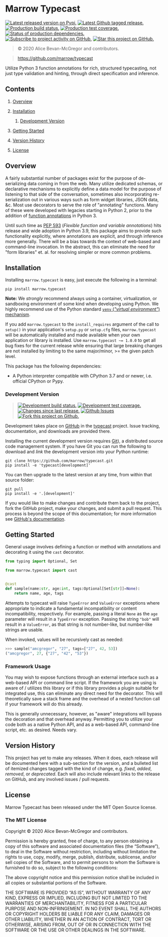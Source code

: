 # Marrow Typecast

[![][latestversion]][latestversion_] [![][ghtag]][ghtag_] [![][masterstatus]][masterstatus_] [![][mastercover]][mastercover_] [![][masterreq]][masterreq_] [![][ghwatch]][ghsubscription] [![][ghstar]][ghsubscription]

> © 2020 Alice Bevan-McGregor and contributors.

> https://github.com/marrow/typecast

Utilize Python 3 function annotations for rich, structured typecasting, not just type validation and hinting, through direct specification and inference.


## Contents

1. [Overview](#overview)

2. [Installation](#installation)

	1. [Development Version](#development-version)

3. [Getting Started](#getting-started)

4. [Version History](#version-history)

5. [License](#license)


## Overview

A fairly substantial number of packages exist for the purpose of de-serializing data coming in from the web. Many utilize dedicated schemas, or declarative mechanisms to explicitly define a data model for the purpose of listening to that side of the conversation, sometimes also incorporating re-serialization out in various ways such as form widget libraries, JSON data, &c. Most use decorators to serve the role of "annotating" functions. Many of these were developed with legacies starting in Python 2, prior to the addition of [function annotations](https://www.python.org/dev/peps/pep-3107/) in Python 3.

Until such time as [PEP 593](https://www.python.org/dev/peps/pep-0593/) (_Flexible function and variable annotations_) hits release and wide adoption in Python 3.9, this package aims to provide such functionality explicitly, where annotations are explicit, and through inference more generally.  There will be a bias towards the context of web-based and command-line invocation.  In the abstract, this can eliminate the need for "form libraries" et. al. for resolving simpler or more common problems.


## Installation

Installing `marrow.typecast` is easy, just execute the following in a terminal:

	pip install marrow.typecast

**Note:** We *strongly* recommend always using a container, virtualization, or sandboxing environment of some kind when developing using Python. We highly recommend use of the Python standard [`venv` (_"virtual environment"_) mechanism][venv].

If you add `marrow.typecast` to the `install_requires` argument of the call to `setup()` in your application's `setup.py` or `setup.cfg` files, `marrow.typecast` will be automatically installed and made available when your own application or library is installed. Use `marrow.typecast ~= 1.0.0` to get all bug fixes for the current release while ensuring that large breaking changes are not installed by limiting to the same major/minor, >= the given patch level.

This package has the following dependencies:

* A Python interpreter compatible with CPython 3.7 and or newer, i.e. official CPython or Pypy.


### Development Version

> [![][developstatus]][developstatus_] [![][developcover]][developcover_] [![][ghsince]][ghsince_] [![][ghissues]][ghissues_] [![][ghfork]][ghfork_]

Development takes place on [GitHub][github] in the [typecast][repo] project. Issue tracking, documentation, and downloads are provided there.

Installing the current development version requires [Git][git]), a distributed source code management system. If you have Git you can run the following to download and *link* the development version into your Python runtime:

	git clone https://github.com/marrow/typecast.git
	pip install -e 'typecast[development]'

You can then upgrade to the latest version at any time, from within that source folder:

	git pull
	pip install -e '.[development]'

If you would like to make changes and contribute them back to the project, fork the GitHub project, make your changes, and submit a pull request. This process is beyond the scope of this documentation; for more information see [GitHub's documentation][ghhelp].


## Getting Started

General usage involves defining a function or method with annotations and decorating it using the `cast` decorator.

```py
from typing import Optional, Set

from marrow.typecast import cast


@cast
def sample(name:str, age:int, tags:Optional[Set[str]]=None):
	return name, age, tags
```

Attempts to typecast will raise `TypeError` and `ValueError` exceptions where appropriate to indicate a fundamental incompatibility or content incompatibility, respectively. For example, passing a literal `None` as the `age` parameter will result in a `TypeError` exception. Passing the string `"bob"` will result in a `ValueError`, as that string is not number-like, but number-like strings are usable.

When invoked, values will be recursively cast as needed:

```py
>>> sample("amcgregor", "27", tags=["27", 42, 53])
("amcgregor", 27, {"27", "42", "53"})
```


### Framework Usage

You may wish to expose functions through an external interface such as a web-based API or command line script. If the framework you are using is aware of / utilizes this library or if this library provides a plugin suitable for integrated use, this can eliminate any direct need for the decorator.  This will theoretically save a stack frame and the overhead of a nested function call if your framework will do this already.

This is generally unnecessary, however, as "aware" integrations will bypass the decoration and that overhead anyway. Permitting you to utilize your code both as a native Python API, and as a web-based API, command-line script, etc. as desired. Needs vary.


## Version History

This project has yet to make any releases. When it does, each release will be documented here with a sub-section for the version, and a bulleted list of itemized changes tagged with the kind of change, e.g. *fixed*, *added*, *removed*, or *deprecated*. Each will also include relevant links to the release on GitHub, and any involved issues / pull requests.


## License

Marrow Typecast has been released under the MIT Open Source license.

### The MIT License

Copyright © 2020 Alice Bevan-McGregor and contributors.

Permission is hereby granted, free of charge, to any person obtaining a copy of this software and associated documentation files (the “Software”), to deal in the Software without restriction, including without limitation the rights to use, copy, modify, merge, publish, distribute, sublicense, and/or sell copies of the Software, and to permit persons to whom the Software is furnished to do so, subject to the following conditions:

The above copyright notice and this permission notice shall be included in all copies or substantial portions of the Software.

THE SOFTWARE IS PROVIDED “AS IS”, WITHOUT WARRANTY OF ANY KIND, EXPRESS OR IMPLIED, INCLUDING BUT NOT LIMITED TO THE WARRANTIES OF MERCHANTABILITY, FITNESS FOR A PARTICULAR PURPOSE AND NON-INFRINGEMENT. IN NO EVENT SHALL THE AUTHORS OR COPYRIGHT HOLDERS BE LIABLE FOR ANY CLAIM, DAMAGES OR OTHER LIABILITY, WHETHER IN AN ACTION OF CONTRACT, TORT OR OTHERWISE, ARISING FROM, OUT OF OR IN CONNECTION WITH THE SOFTWARE OR THE USE OR OTHER DEALINGS IN THE SOFTWARE.


[venv]: https://docs.python.org/3/tutorial/venv.html

[git]: http://git-scm.com/
[repo]: https://github.com/marrow/typecast/
[github]: https://github.com/
[ghhelp]: https://help.github.com/


[ghwatch]: https://img.shields.io/github/watchers/marrow/typecast.svg?style=social&label=Watch "Subscribe to project activity on GitHub."
[ghstar]: https://img.shields.io/github/stars/marrow/typecast.svg?style=social&label=Star "Star this project on GitHub."
[ghsubscription]: https://github.com/marrow/typecast/subscription
[ghfork]: https://img.shields.io/github/forks/marrow/typecast.svg?style=social&label=Fork "Fork this project on Github."
[ghfork_]: https://github.com/marrow/typecast/fork

[masterstatus]: http://img.shields.io/travis/marrow/typecast/master.svg?style=flat "Production build status."
[masterstatus_]: https://travis-ci.org/marrow/typecast/branches
[mastercover]: http://img.shields.io/codecov/c/github/marrow/typecast/master.svg?style=flat "Production test coverage."
[mastercover_]: https://codecov.io/github/marrow/typecast?branch=master
[masterreq]: https://img.shields.io/requires/github/marrow/typecast.svg "Status of production dependencies."
[masterreq_]: https://requires.io/github/marrow/typecast/requirements/?branch=master

[developstatus]: http://img.shields.io/travis/marrow/typecast/develop.svg?style=flat "Development build status."
[developstatus_]: https://travis-ci.org/marrow/typecast/branches
[developcover]: http://img.shields.io/codecov/c/github/marrow/typecast/develop.svg?style=flat "Development test coverage."
[developcover_]: https://codecov.io/github/marrow/typecast?branch=develop
[developreq]: https://img.shields.io/requires/github/marrow/typecast.svg "Status of development dependencies."
[developreq_]: https://requires.io/github/marrow/typecast/requirements/?branch=develop

[ghissues]: http://img.shields.io/github/issues-raw/marrow/typecast.svg?style=flat "Github Issues"
[ghissues_]: https://github.com/marrow/typecast/issues
[ghsince]: https://img.shields.io/github/commits-since/marrow/typecast/1.0.svg "Changes since last release."
[ghsince_]: https://github.com/marrow/typecast/commits/develop
[ghtag]: https://img.shields.io/github/tag/marrow/typecast.svg "Latest Github tagged release."
[ghtag_]: https://github.com/marrow/typecast/tree/1.0
[latestversion]: http://img.shields.io/pypi/v/marrow.typecast.svg?style=flat "Latest released version on Pypi."
[latestversion_]: https://pypi.python.org/pypi/marrow.typecast

[cake]: http://img.shields.io/badge/cake-lie-1b87fb.svg?style=flat
